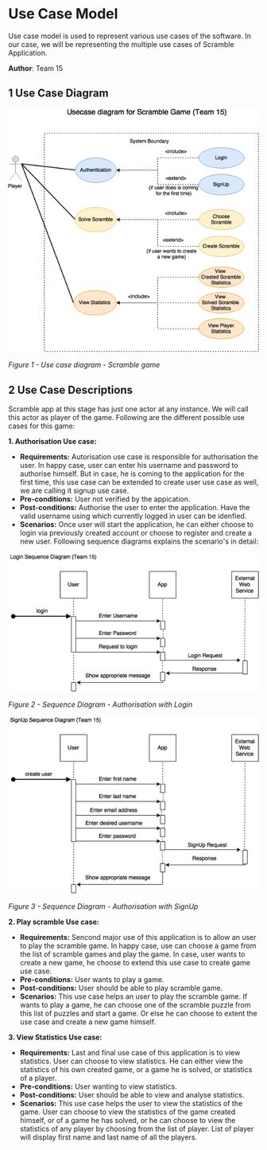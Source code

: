 # Use Case Model

Use case model is used to represent various use cases of the software. In our case, we will be representing the multiple use cases of Scramble Application.

**Author**: Team 15

## 1 Use Case Diagram

![Design 1](images/usecase.png)

*Figure 1 - Use case diagram - Scramble game*

## 2 Use Case Descriptions

Scramble app at this stage has just one actor at any instance. We will call this actor as player of the game. Following are the different possible use cases for this game: 

**1. Authorisation Use case:**

- **Requirements:** Autorisation use case is responsible for authorisation the user. In happy case, user can enter his username and password to authorise himself. But in case, he is coming to the application for the first time, this use case can be extended to create user use case as well, we are calling it signup use case.
- **Pre-conditions:** User not verified by the appication.
- **Post-conditions:** Authorise the user to enter the application. Have the valid username using which currently logged in user can be idenfied.
- **Scenarios:** Once user will start the application, he can either choose to login via previously created account or choose to register and create a new user. Following sequence diagrams explains the scenario's in detail:

![Design 2](images/login_sequence.png)

*Figure 2 - Sequence Diagram - Authorisation with Login*


![Design 3](images/signup_sequence.jpg)

*Figure 3 - Sequence Diagram - Authorisation with SignUp*


**2. Play scramble Use case:**
- **Requirements:** Sencond major use of this application is to allow an user to play the scramble game. In happy case, use can choose a game from the list of scramble games and play the game. In case, user wants to create a new game, he choose to extend this use case to create game use case.
- **Pre-conditions:** User wants to play a game.
- **Post-conditions:** User should be able to play scramble game.
- **Scenarios:** This use case helps an user to play the scramble game. If wants to play a game, he can choose one of the scramble puzzle from this list of puzzles and start a game. Or else he can choose to extent the use case and create a new game himself.

**3. View Statistics Use case:**
- **Requirements:** Last and final use case of this application is to view statistics. User can choose to view statistics. He can either view the statistics of his own created game, or a game he is solved, or statistics of a player.
- **Pre-conditions:** User wanting to view statistics.
- **Post-conditions:** User should be able to view and analyse statistics.
- **Scenarios:** This use case helps the user to view the statistics of the game. User can choose to view the statistics of the game created himself, or of a game he has solved, or he can choose to view the statistics of any player by choosing from the list of player. List of player will display first name and last name of all the players.
